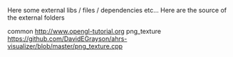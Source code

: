 Here some external libs / files / dependencies etc...
Here are the source of the external folders

common		http://www.opengl-tutorial.org
png_texture	https://github.com/DavidEGrayson/ahrs-visualizer/blob/master/png_texture.cpp